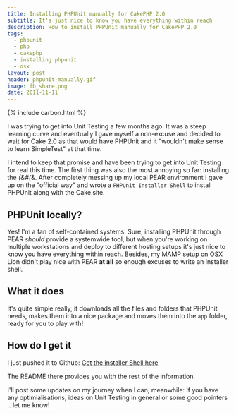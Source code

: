 ```yaml
---
title: Installing PHPUnit manually for CakePHP 2.0
subtitle: It's just nice to know you have everything within reach
description: How to install PHPUnit manually for CakePHP 2.0
tags:
  - phpunit
  - php
  - cakephp
  - installing phpunit
  - osx
layout: post
header: phpunit-manually.gif
image: fb_share.png
date: 2011-11-11
---
```


{% include carbon.html %}

I was trying to get into Unit Testing a few months ago. It was a steep learning curve and eventually I gave myself a non-excuse and decided to wait for Cake 2.0 as that would have PHPUnit and it "wouldn't make sense to learn SimpleTest" at that time.

I intend to keep that promise and have been trying to get into Unit Testing for real this time. The first thing was also the most annoying so far: installing the _(&#(_&. After completely messing up my local PEAR environment I gave up on the "official way" and wrote a `PHPUnit Installer Shell` to install PHPUnit along with the Cake site.

## PHPUnit locally?

Yes! I'm a fan of self-contained systems. Sure, installing PHPUnit through PEAR _should_ provide a systemwide tool, but when you're working on multiple workstations and deploy to different hosting setups it's just nice to know you have everything within reach. Besides, my MAMP setup on OSX Lion didn't play nice with PEAR **at all** so enough excuses to write an installer shell.

## What it does

It's quite simple really, it downloads all the files and folders that PHPUnit needs, makes them into a nice package and moves them into the `app` folder, ready for you to play with!

## How do I get it

I just pushed it to Github: [Get the installer Shell here](https://github.com/Hyra/PHPUnit-Cake2)

The README there provides you with the rest of the information.

I'll post some updates on my journey when I can, meanwhile: If you have any optimialisations, ideas on Unit Testing in general or some good pointers .. let me know!

[1]: https://github.com/Hyra/PHPUnit-Cake2 "CakePHP 2.0 Installer Shell"
